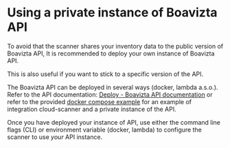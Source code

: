 # Using a private instance of Boavizta API

To avoid that the scanner shares your inventory data to the public version of Boavizta API,  It is recommended to deploy your own instance of Boavizta API.

This is also useful if you want to stick to a specific version of the API.

The Boavizta API can be deployed in several ways (docker, lambda a.s.o.). Refer to the API documentation: [Deploy - Boavizta API documentation](https://doc.api.boavizta.org/deploy/) or refer to the provided [docker compose example](../tutorials/quickstart-dashboard-docker.md) for an example of integration cloud-scanner and a private instance of the API.

Once you have deployed your instance of API, use either the command line flags (CLI) or environment variable (docker, lambda) to configure the scanner to use _your_ API instance.
